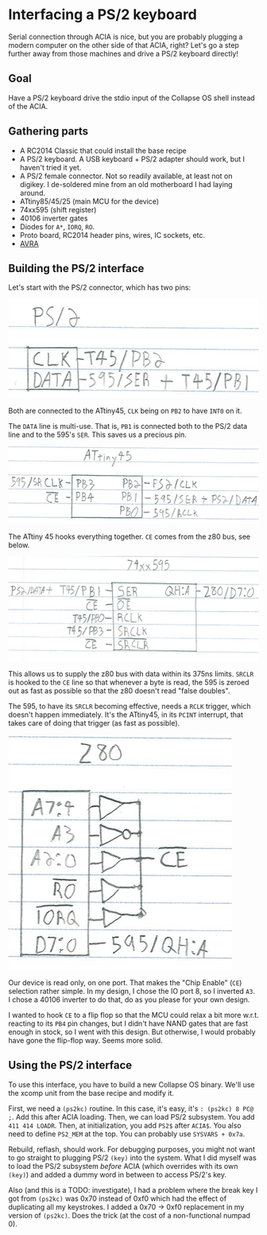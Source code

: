 # Interfacing a PS/2 keyboard

Serial connection through ACIA is nice, but you are probably plugging a modern
computer on the other side of that ACIA, right? Let's go a step further away
from those machines and drive a PS/2 keyboard directly!

## Goal

Have a PS/2 keyboard drive the stdio input of the Collapse OS shell instead of
the ACIA.

## Gathering parts

* A RC2014 Classic that could install the base recipe
* A PS/2 keyboard. A USB keyboard + PS/2 adapter should work, but I haven't
  tried it yet.
* A PS/2 female connector. Not so readily available, at least not on digikey. I
  de-soldered mine from an old motherboard I had laying around.
* ATtiny85/45/25 (main MCU for the device)
* 74xx595 (shift register)
* 40106 inverter gates
* Diodes for `A*`, `IORQ`, `RO`.
* Proto board, RC2014 header pins, wires, IC sockets, etc.
* [AVRA][avra]

## Building the PS/2 interface

Let's start with the PS/2 connector, which has two pins:

![PS/2 connector](ps2-conn.png)

Both are connected to the ATtiny45, `CLK` being on `PB2` to have `INT0` on it.

The `DATA` line is multi-use. That is, `PB1` is connected both to the PS/2 data
line and to the 595's `SER`. This saves us a precious pin.

![ATtiny45](ps2-t45.png)

The ATtiny 45 hooks everything together. `CE` comes from the z80 bus, see below.

![74xx595](ps2-595.png)

This allows us to supply the z80 bus with data within its 375ns limits. `SRCLR`
is hooked to the `CE` line so that whenever a byte is read, the 595 is zeroed
out as fast as possible so that the z80 doesn't read "false doubles".

The 595, to have its `SRCLR` becoming effective, needs a `RCLK` trigger, which
doesn't happen immediately. It's the ATtiny45, in its `PCINT` interrupt, that
takes care of doing that trigger (as fast as possible).

![z80](ps2-z80.png)

Our device is read only, on one port. That makes the "Chip Enable" (`CE`)
selection rather simple. In my design, I chose the IO port 8, so I inverted
`A3`. I chose a 40106 inverter to do that, do as you please for your own design.

I wanted to hook `CE` to a flip flop so that the MCU could relax a bit more
w.r.t. reacting to its `PB4` pin changes, but I didn't have NAND gates that are
fast enough in stock, so I went with this design. But otherwise, I would
probably have gone the flip-flop way. Seems more solid.

## Using the PS/2 interface

To use this interface, you have to build a new Collapse OS binary. We'll use
the xcomp unit from the base recipe and modify it.

First, we need a `(ps2kc)` routine. In this case, it's easy, it's
`: (ps2kc) 8 PC@ ;`. Add this after ACIA loading. Then, we can load PS/2
subsystem. You add `411 414 LOADR`. Then, at initialization, you add `PS2$`
after `ACIA$`. You also need to define `PS2_MEM` at the top. You can probably
use `SYSVARS + 0x7a`.

Rebuild, reflash, should work. For debugging purposes, you might not want to
go straight to plugging PS/2 `(key)` into the system. What I did myself was
to load the PS/2 subsystem *before* ACIA (which overrides with its own `(key)`)
and added a dummy word in between to access PS/2's key.

Also (and this is a TODO: investigate), I had a problem where the break key I
got from `(ps2kc)` was 0x70 instead of 0xf0 which had the effect of duplicating
all my keystrokes. I added a 0x70 -> 0xf0 replacement in my version of
`(ps2kc)`. Does the trick (at the cost of a non-functional numpad 0).

[avra]: https://github.com/hsoft/avra
